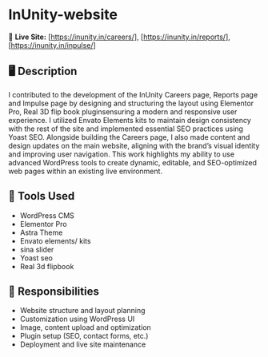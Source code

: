 # InUnity-website

🔗 **Live Site:** [https://inunity.in/careers/], [https://inunity.in/reports/], [https://inunity.in/inpulse/]

## 🖥️ Description
I contributed to the development of the InUnity Careers page, Reports page and Impulse page by designing and structuring the layout using Elementor Pro, Real 3D flip book pluginsensuring a modern and responsive user experience. I utilized Envato Elements kits to maintain design consistency with the rest of the site and implemented essential SEO practices using Yoast SEO. Alongside building the Careers page, I also made content and design updates on the main website, aligning with the brand’s visual identity and improving user navigation. This work highlights my ability to use advanced WordPress tools to create dynamic, editable, and SEO-optimized web pages within an existing live environment.

## 🔧 Tools Used
- WordPress CMS
- Elementor Pro
- Astra Theme
- Envato elements/ kits
- sina slider
- Yoast seo
- Real 3d flipbook


## 🎯 Responsibilities
- Website structure and layout planning
- Customization using WordPress UI
- Image, content upload and optimization
- Plugin setup (SEO, contact forms, etc.)
- Deployment and live site maintenance

